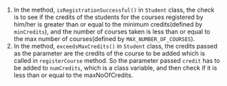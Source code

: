 1. In the method, `isRegistrationSuccessful()` in `Student` class, the check is to see if the credits of the students for the courses registered by him/her is greater than or equal to the minimum credits(defined by `minCredits`), and the number of courses taken is less than or equal to the max number of courses(defined by `MAX_NUMBER_OF_COURSES`).
2. In the method, `exceedsMaxCredits()` in `Student` class, the credits passed as the parameter are the credits of the course to be added which is called in `registerCourse` method. So the parameter passed `credit` has to be added to `numCredits`, which is a class variable, and then check if it is less than or equal to the maxNoOfCredits.  

